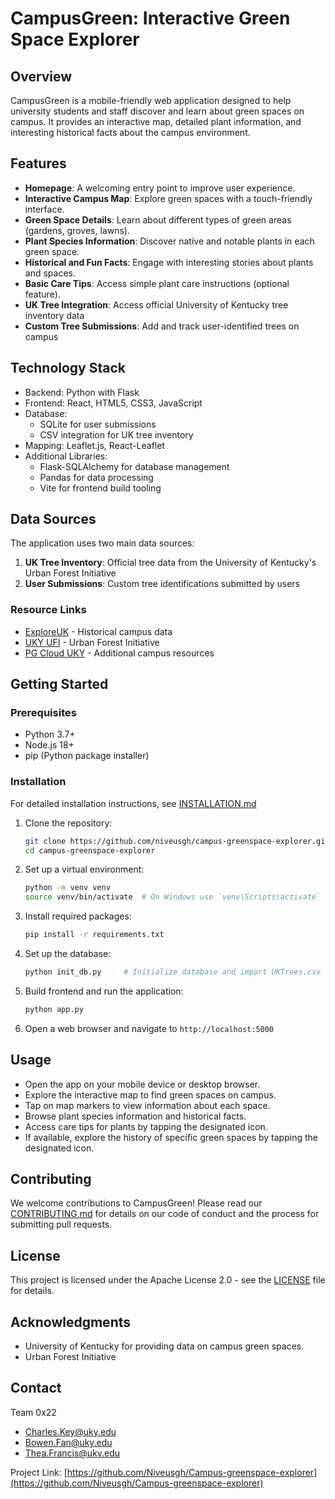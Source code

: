 # CampusGreen: Interactive Green Space Explorer

## Overview
CampusGreen is a mobile-friendly web application designed to help university students and staff discover and learn about green spaces on campus. It provides an interactive map, detailed plant information, and interesting historical facts about the campus environment.

## Features
- **Homepage**: A welcoming entry point to improve user experience.
- **Interactive Campus Map**: Explore green spaces with a touch-friendly interface.
- **Green Space Details**: Learn about different types of green areas (gardens, groves, lawns).
- **Plant Species Information**: Discover native and notable plants in each green space.
- **Historical and Fun Facts**: Engage with interesting stories about plants and spaces.
- **Basic Care Tips**: Access simple plant care instructions (optional feature).
- **UK Tree Integration**: Access official University of Kentucky tree inventory data
- **Custom Tree Submissions**: Add and track user-identified trees on campus

## Technology Stack
* Backend: Python with Flask
* Frontend: React, HTML5, CSS3, JavaScript
* Database:
  - SQLite for user submissions
  - CSV integration for UK tree inventory
* Mapping: Leaflet.js, React-Leaflet
* Additional Libraries:
  - Flask-SQLAlchemy for database management
  - Pandas for data processing
  - Vite for frontend build tooling

## Data Sources
The application uses two main data sources:
1. **UK Tree Inventory**: Official tree data from the University of Kentucky's Urban Forest Initiative
2. **User Submissions**: Custom tree identifications submitted by users

### Resource Links
- [ExploreUK](https://exploreuk.uky.edu/) - Historical campus data
- [UKY UFI](https://ufi.ca.uky.edu/) - Urban Forest Initiative
- [PG Cloud UKY](https://pg-cloud.com/UKY/) - Additional campus resources

## Getting Started
### Prerequisites
- Python 3.7+
- Node.js 18+
- pip (Python package installer)

### Installation
For detailed installation instructions, see [INSTALLATION.md](INSTALLATION.md)

1. Clone the repository:
   ```bash
   git clone https://github.com/niveusgh/campus-greenspace-explorer.git
   cd campus-greenspace-explorer
   ```

2. Set up a virtual environment:
   ```bash
   python -m venv venv
   source venv/bin/activate  # On Windows use `venv\Scripts\activate`
   ```

3. Install required packages:
   ```bash
   pip install -r requirements.txt
   ```

4. Set up the database:
   ```bash
   python init_db.py     # Initialize database and import UKTrees.csv (one-time setup)
   ```

5. Build frontend and run the application:
   ```bash
   python app.py
   ```

6. Open a web browser and navigate to `http://localhost:5000`

## Usage
- Open the app on your mobile device or desktop browser.
- Explore the interactive map to find green spaces on campus.
- Tap on map markers to view information about each space.
- Browse plant species information and historical facts.
- Access care tips for plants by tapping the designated icon.
- If available, explore the history of specific green spaces by tapping the designated icon.

## Contributing
We welcome contributions to CampusGreen! Please read our [CONTRIBUTING.md](CONTRIBUTING.md) for details on our code of conduct and the process for submitting pull requests.

## License
This project is licensed under the Apache License 2.0 - see the [LICENSE](LICENSE) file for details.

## Acknowledgments
- University of Kentucky for providing data on campus green spaces.
- Urban Forest Initiative

## Contact
Team 0x22
- Charles.Key@uky.edu
- Bowen.Fan@uky.edu
- Thea.Francis@uky.edu

Project Link: [https://github.com/Niveusgh/Campus-greenspace-explorer](https://github.com/Niveusgh/Campus-greenspace-explorer)